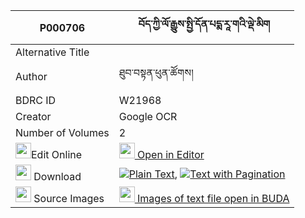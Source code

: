 |P000706|བོད་ཀྱི་ལོ་རྒྱུས་སྤྱི་དོན་པདྨ་རཱ་གའི་ལྡེ་མིག 
| --- | --- 
|Alternative Title |
|Author| ཐུབ་བསྟན་ཕུན་ཚོགས།
|BDRC ID | W21968
|Creator | Google OCR
|Number of Volumes| 2
|<img width="25" src="https://img.icons8.com/color/25/000000/edit-property.png">Edit Online| [<img width="25" src="https://avatars.githubusercontent.com/u/45091458?s=200&v=4"> Open in Editor](http://editor.openpecha.org/P000706)
|<img width="25" src="https://img.icons8.com/fluent/48/000000/download-2.png"/>  Download | [![](https://img.icons8.com/color/20/000000/txt.png)Plain Text](https://github.com/Openpecha/P000706/releases/download/v2/bo_kyi_logyu_chidon_pema_ra_ga_plain_P000706.zip), [![](https://img.icons8.com/color/20/000000/txt.png)Text with Pagination](https://github.com/Openpecha/P000706/releases/download/v2/bo_kyi_logyu_chidon_pema_ra_ga_pages_P000706.zip)
|<img width="25" src="https://img.icons8.com/plasticine/100/000000/pictures-folder.png"/>  Source Images | [<img width="25" src="https://library.bdrc.io/icons/BUDA-small.svg"> Images of text file open in BUDA](https://library.bdrc.io/show/bdr:W21968)